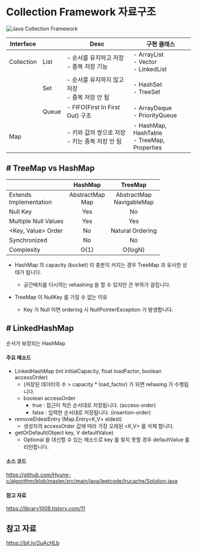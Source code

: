 # Collection Framework 자료구조
![Java Collection Framework](https://user-images.githubusercontent.com/55722186/74129897-113d8700-4c24-11ea-83c2-6a1e6cc93c29.png)

| Interface  |       | Desc                                                 | 구현 클래스                                      |
| ---------- | ----- | ---------------------------------------------------- | ------------------------------------------------ |
| Collection | List  | - 순서를 유지하고 저장 <br />- 중복 저장 기능        | - ArrayList <br />- Vector <br />- LinkedList    |
|            | Set   | - 순서를 유지하지 않고 저장 <br />- 중복 저장 안 됨  | - HashSet <br />- TreeSet                        |
|            | Queue | - FIFO(First In First Out) 구조                      | - ArrayDeque <br />- PriorityQueue               |
| Map        |       | - 키와 값의 쌍으로 저장 <br />- 키는 중복 저장 안 됨 | - HashMap, HashTable <br />- TreeMap, Properties |



## # TreeMap vs HashMap

|                             |       HashMap        |            TreeMap            |
| --------------------------- | :------------------: | :---------------------------: |
| Extends<br />Implementation | AbstractMap<br />Map | AbstractMap<br />NavigableMap |
| Null Key                    |         Yes          |              No               |
| Multiple Null Values        |         Yes          |              Yes              |
| <Key, Value> Order          |          No          |       Natural Ordering        |
| Synchronized                |          No          |              No               |
| Complexity                  |         O(1)         |            O(logN)            |

- HashMap 의 capacity (bucket) 이 충분히 커지는 경우 TreeMap 과 유사한 상태가 됩니다.
  - 공간배치를 다시하는 rehashing 을 할 수 있지만 큰 부하가 걸립니다.

- TreeMap 이 NullKey 를 가질 수 없는 이유
  - Key 가 Null 이면 ordering 시 NullPointerException 가 발생합니다.
    
## # LinkedHashMap
순서가 보장되는 HashMap

#### 주요 메소드
- LinkedHashMap (int initialCapacity, float loadFactor, boolean accessOrder)
    - (저장된 데이터의 수 > capacity * load_factor) 가 되면 rehasing 가 수행됩니다.
    - boolean accessOrder
        - true : 접근이 적은 순서대로 저장됩니다. (access-order)
        - false : 입력한 순서대로 저장됩니다. (insertion-order)            
- removeEldestEntry (Map.Entry<K,V> eldest)
    - 생성자의 accessOrder 값에 따라 가장 오래된 <K,V> 를 삭제 합니다.
- getOrDefault(Object key, V defaultValue)
    - Optional 을 대신할 수 있는 메소드로 key 를 찾지 못할 경우 defaultValue 를 리턴합니다.

#### 소스 코드
https://github.com/Hyune-c/algorithm/blob/master/src/main/java/leetcode/lrucache/Solution.java 

#### 참고 자료  
https://library1008.tistory.com/11

## 참고 자료
https://bit.ly/2uAcHLb
